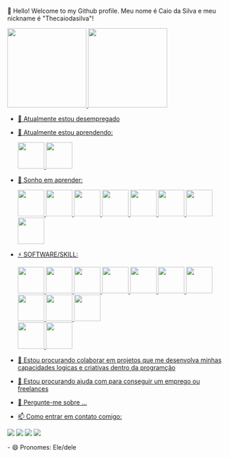 👋 Hello! Welcome to my Github profile.
Meu nome é Caio da Silva e meu nickname é "Thecaiodasilva"!
<div>
<a href="https://github.com/thecaiodasilva">
<img height="180em" src="https://github-readme-stats.vercel.app/api/top-langs/?username=thecaiodasilva&layout=compact&langs_count=7&theme=dracula"/>
<img height="180em" src="https://github-readme-stats.vercel.app/api?username=thecaiodasilva&show_icons=true&theme=dracula&include_all_commits=true&count_private=true"/>
</div>

- 🔭 Atualmente estou desempregado
- 🌱 Atualmente estou aprendendo:           
            <div>
            <img src="https://cdn.jsdelivr.net/gh/devicons/devicon/icons/typescript/typescript-original.svg" width="60" height="60" />
            <img src="https://cdn.jsdelivr.net/gh/devicons/devicon/icons/javascript/javascript-original.svg" width="60" height="60" />
            </div>
  
- 💙 Sonho em aprender: 
            <div>
            <img src="https://cdn.jsdelivr.net/gh/devicons/devicon/icons/xd/xd-plain.svg" width="60" height="60"/>
            <img src="https://cdn.jsdelivr.net/gh/devicons/devicon/icons/react/react-original.svg" width="60" height="60" />
            <img src="https://cdn.jsdelivr.net/gh/devicons/devicon/icons/python/python-original.svg" width="60" height="60" />
            <img src="https://cdn.jsdelivr.net/gh/devicons/devicon/icons/nodejs/nodejs-original.svg" width="60" height="60" />
            <img src="https://cdn.jsdelivr.net/gh/devicons/devicon/icons/mysql/mysql-original.svg" width="60" height="60" />
            <img src="https://cdn.jsdelivr.net/gh/devicons/devicon/icons/java/java-original.svg" width="60" height="60" />
            <img src="https://cdn.jsdelivr.net/gh/devicons/devicon/icons/rect/rect-original.svg" width="60" height="60" />
            <img src="https://cdn.jsdelivr.net/gh/devicons/devicon/icons/angularjs/angularjs-original.svg" width="60" height="60" />
            </div>
- ⚡ SOFTWARE/SKILL: 
            <div>
            <img src="https://cdn.jsdelivr.net/gh/devicons/devicon/icons/wordpress/wordpress-original.svg" width="60" height="60" />
            <img src="https://cdn.jsdelivr.net/gh/devicons/devicon/icons/php/php-original.svg" width="60" height="60" />
            <img src="https://cdn.jsdelivr.net/gh/devicons/devicon/icons/photoshop/photoshop-plain.svg" width="60" height="60" />
            <img src="https://cdn.jsdelivr.net/gh/devicons/devicon/icons/linux/linux-original.svg" width="60" height="60" />
            <img src="https://cdn.jsdelivr.net/gh/devicons/devicon/icons/inkscape/inkscape-original.svg" width="60" height="60" />
            <img src="https://cdn.jsdelivr.net/gh/devicons/devicon/icons/illustrator/illustrator-plain.svg" width="60" height="60" />
            <img src="https://cdn.jsdelivr.net/gh/devicons/devicon/icons/html5/html5-original.svg" width="60" height="60" />
            <img src="https://cdn.jsdelivr.net/gh/devicons/devicon/icons/gimp/gimp-original.svg" width="60" height="60" />
            <img src="https://cdn.jsdelivr.net/gh/devicons/devicon/icons/git/git-original.svg" width="60" height="60" />
            <img src="https://cdn.jsdelivr.net/gh/devicons/devicon/icons/css3/css3-original.svg" width="60" height="60" />        
            <img src="https://cdn.jsdelivr.net/gh/devicons/devicon/icons/aftereffects/aftereffects-original.svg" width="60" height="60" />
            <img src="https://cdn.jsdelivr.net/gh/devicons/devicon/icons/premierepro/premierepro-plain.svg" width="60" height="60" />
            </div>
          
- 👯 Estou procurando colaborar em projetos que me desenvolva minhas capacidades logicas e criativas dentro da programção
- 🤔 Estou procurando ajuda com para conseguir um emprego ou freelances
- 💬 Pergunte-me sobre ...
- 📫 Como entrar em contato comigo:   
  <div>
<a href="https://instagram.com/caiodasilva1" target="_blank"><img src="https://img.shields.io/badge/-Instagram-%23E4405F?style=for-the-badge&logo=instagram&logoColor=white" target="_blank"></a>
<a href="https://www.twitch.tv/seu-usuário-aqui" target="_blank"><img src="https://img.shields.io/badge/Twitch-9146FF?style=for-the-badge&logo=twitch&logoColor=white" target="_blank"></a>
<a href = "mailto:caioguilhermedasilva1@gmail.com"><img src="https://img.shields.io/badge/Gmail-D14836?style=for-the-badge&logo=gmail&logoColor=white" target="_blank"></a>
<a href="https://www.linkedin.com/in/caiodasilva1" target="_blank"><img src="https://img.shields.io/badge/-LinkedIn-%230077B5?style=for-the-badge&logo=linkedin&logoColor=white" target="_blank"></a>   
</div>
- 😄 Pronomes: Ele/dele

  
  
  
  
  
  
  
  
  
  
  
  
  
  
  
  
  
  
  
  
  
